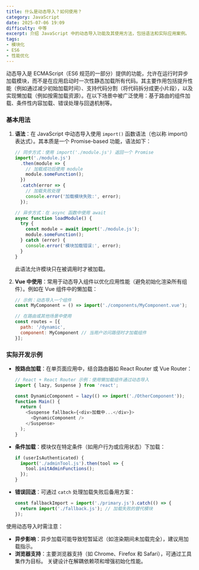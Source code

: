 ```yaml
---
title: 什么是动态导入？如何使用？
category: JavaScript
date: 2025-07-06 19:09
difficulty: 中等
excerpt: 介绍 JavaScript 中的动态导入功能及其使用方法，包括语法和实际应用案例。
tags:
- 模块化
- ES6
- 性能优化
---
```

动态导入是 ECMAScript（ES6 规范的一部分）提供的功能，允许在运行时异步加载模块，而不是在应用启动时一次性静态加载所有代码。其主要作用包括提升性能（例如通过减少初始加载时间）、支持代码分割（将代码拆分成更小片段），以及实现懒加载（例如按需加载资源）。在以下场景中被广泛使用：基于路由的组件加载、条件性内容加载、错误处理与回退机制等。

### 基本用法
1. **语法**：在 JavaScript 中动态导入使用 `import()` 函数语法（也以称 import() 表达式）。其本质是一个 Promise-based 功能，语法如下：
   ```javascript
   // 同步方式：使用 import('./module.js') 返回一个 Promise
   import('./module.js')
     .then(module => {
       // 加载成功后使用 module
       module.someFunction();
     })
     .catch(error => {
       // 加载失败处理
       console.error('加载模块失败:', error);
     });

   // 异步方式：在 async 函数中使用 await
   async function loadModule() {
     try {
       const module = await import('./module.js');
       module.someFunction();
     } catch (error) {
       console.error('模块加载错误:', error);
     }
   }
   ```
   此语法允许模块只在被调用时才被加载。

2. **Vue 中使用**：常用于动态导入组件以优化应用性能（避免初始化渲染所有组件）。例如在 Vue 组件中的懒加载：
   ```javascript
   // 示例：动态导入一个组件
   const MyComponent = () => import('./components/MyComponent.vue');

   // 在路由或其他场景中使用
   const routes = [{
     path: '/dynamic',
     component: MyComponent // 当用户访问路径时才加载组件
   }];
   ```

### 实际开发示例
- **按路由加载**：在单页面应用中，结合路由器如 React Router 或 Vue Router：
  ```javascript
  // React + React Router 示例：使用懒加载组件通过动态导入
  import { lazy, Suspense } from 'react';

  const DynamicComponent = lazy(() => import('./OtherComponent'));
  function Main() {
    return (
      <Suspense fallback={<div>加载中...</div>}>
        <DynamicComponent />
      </Suspense>
    );
  }
  ```
- **条件加载**：模块仅在特定条件（如用户行为或应用状态）下加载：
  ```javascript
  if (userIsAuthenticated) {
    import('./adminTool.js').then(tool => {
      tool.initAdminFunctions();
    });
  }
  ```
- **错误回退**：可通过 `catch` 处理加载失败后备用方案：
  ```javascript
  const fallbackImport = import('./primary.js').catch(() => {
    return import('./fallback.js'); // 加载失败的替代模块
  });
  ```

使用动态导入时需注意：
- **异步影响**：异步加载可能导致短暂延迟（如渲染期间未加载完全），建议用加载指示。
- **浏览器支持**：主要浏览器支持（如 Chrome、Firefox 和 Safari），可通过工具集作为目标。
关键设计在解耦依赖项和增强初始化性能。
